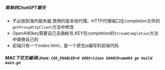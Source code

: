 ##### 简单的ChatGPT聊天
- 不必放到海外服务器,使用的是本地代理。HTTP代理端口在completion文件的```getProxyHttpClient```方法中修改
- OpenAI的key需要自己去搞帐号,KEY在completion的```StreamCompletion```方法中替换自己的
- 前端只有一个index.html，是一个原生js编写的前端代码

##### MAC下交叉编译Linux: ```CGO_ENABLED=0 GOOS=linux GOARCH=amd64 go build main.go```